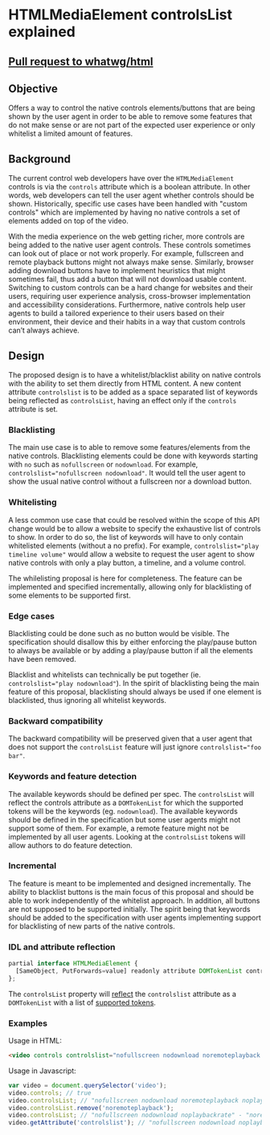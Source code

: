 # HTMLMediaElement controlsList explained

## [Pull request to whatwg/html](https://github.com/whatwg/html/pull/2426)

## Objective

Offers a way to control the native controls elements/buttons that are being
shown by the user agent in order to be able to remove some features that do not
make sense or are not part of the expected user experience or only whitelist a
limited amount of features.

## Background

The current control web developers have over the `HTMLMediaElement` controls is
via the `controls` attribute which is a boolean attribute. In other words, web
developers can tell the user agent whether controls should be shown.
Historically, specific use cases have been handled with "custom controls" which
are implemented by having no native controls a set of elements added on top of
the video.

With the media experience on the web getting richer, more controls are being
added to the native user agent controls. These controls sometimes can look out
of place or not work properly. For example, fullscreen and remote playback
buttons might not always make sense. Similarly, browser adding download buttons
have to implement heuristics that might sometimes fail, thus add a button that
will not download usable content. Switching to custom controls can be a hard
change for websites and their users, requiring user experience analysis,
cross-browser implementation and accessibility considerations. Furthermore,
native controls help user agents to build a tailored experience to their users
based on their environment, their device and their habits in a way that custom
controls can’t always achieve.

## Design

The proposed design is to have a whitelist/blacklist ability on native controls
with the ability to set them directly from HTML content. A new content attribute
`controlslist` is to be added as a space separated list of keywords being
reflected as `controlsList`, having an effect only if  the `controls` attribute
is set.

### Blacklisting

The main use case is to able to remove some features/elements from the native
controls. Blacklisting elements could be done with keywords starting with `no`
such as `nofullscreen` or `nodownload`. For example, `controlslist="nofullscreen
nodownload"`. It would tell the user agent to show the usual native control
 without a fullscreen nor a download button.

### Whitelisting

A less common use case that could be resolved within the scope of this API
change would be to allow a website to specify the exhaustive list of controls to
show. In order to do so, the list of keywords will have to only contain
whitelisted elements (without a no prefix). For example, `controlslist="play
timeline volume"` would allow a website to request the user agent to show native
controls with only a play button, a timeline, and a volume control.

The whilelisting proposal is here for completeness. The feature can be
implemented and specified incrementally, allowing only for blacklisting of some
elements to be supported first.

### Edge cases

Blacklisting could be done such as no button would be visible. The specification
should disallow this by either enforcing the play/pause button to always be
available or by adding a play/pause button if all the elements have been
removed.

Blacklist and whitelists can technically be put together (ie.
`controlslist="play nodownload"`). In the spirit of blacklisting being the main
feature of this proposal, blacklisting should always be used if one element is
blacklisted, thus ignoring all whitelist keywords.

### Backward compatibility

The backward compatibility will be preserved given that a user agent that does
not support the `controlsList` feature will just ignore
`controlslist="foo bar"`.

### Keywords and feature detection

The available keywords should be defined per spec. The `controlsList` will
reflect the controls attribute as a `DOMTokenList` for which the supported
tokens will be the keywords (eg. `nodownload`). The available keywords should be
defined in the specification but some user agents might not support some of
them. For example, a remote feature might not be implemented by all user agents.
Looking at the `controlsList` tokens will allow authors to do feature detection.

### Incremental

The feature is meant to be implemented and designed incrementally. The ability
to blacklist buttons is the main focus of this proposal and should be able to
work independently of the whitelist approach. In addition, all buttons are not
supposed to be supported initially. The spirit being that keywords should be
added to the specification with user agents implementing support for
blacklisting of new parts of the native controls.

### IDL and attribute reflection

```javascript
partial interface HTMLMediaElement {
  [SameObject, PutForwards=value] readonly attribute DOMTokenList controlsList;
};
```

The `controlsList` property will [reflect](https://html.spec.whatwg.org/multipage/infrastructure.html#reflect)
the `controlslist` attribute as a `DOMTokenList` with a list of [supported
tokens](https://dom.spec.whatwg.org/#concept-supported-tokens).

### Examples

Usage in HTML:
```html
<video controls controlslist="nofullscreen nodownload noremoteplayback noplaybackrate foobar"></video>
```

Usage in Javascript:
```javascript
var video = document.querySelector('video');
video.controls; // true
video.controlsList; // "nofullscreen nodownload noremoteplayback noplaybackrate" - "foobar" not present
video.controlsList.remove('noremoteplayback');
video.controlsList; // "nofullscreen nodownload noplaybackrate" - "noremoteplayback" not present
video.getAttribute('controlslist'); // "nofullscreen nodownload noplaybackrate"
```
